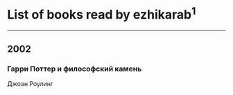 # List of books read by ezhikarab<sup>1</sup>
---

## 2002

### Гарри Поттер и философский камень
Джоан Роулинг



